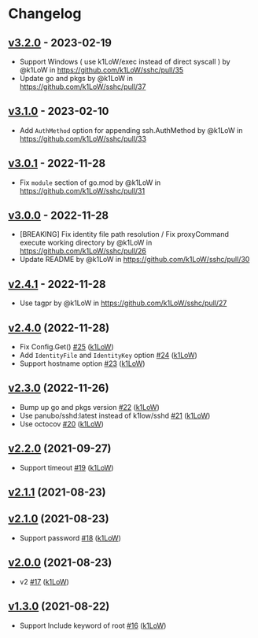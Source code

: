 # Changelog

## [v3.2.0](https://github.com/k1LoW/sshc/compare/v3.1.0...v3.2.0) - 2023-02-19
- Support Windows ( use k1LoW/exec instead of direct syscall ) by @k1LoW in https://github.com/k1LoW/sshc/pull/35
- Update go and pkgs by @k1LoW in https://github.com/k1LoW/sshc/pull/37

## [v3.1.0](https://github.com/k1LoW/sshc/compare/v3.0.1...v3.1.0) - 2023-02-10
- Add `AuthMethod` option for appending ssh.AuthMethod by @k1LoW in https://github.com/k1LoW/sshc/pull/33

## [v3.0.1](https://github.com/k1LoW/sshc/compare/v3.0.0...v3.0.1) - 2022-11-28
- Fix `module` section of go.mod  by @k1LoW in https://github.com/k1LoW/sshc/pull/31

## [v3.0.0](https://github.com/k1LoW/sshc/compare/v2.4.1...v3.0.0) - 2022-11-28
- [BREAKING] Fix identity file path resolution / Fix proxyCommand execute working directory by @k1LoW in https://github.com/k1LoW/sshc/pull/26
- Update README by @k1LoW in https://github.com/k1LoW/sshc/pull/30

## [v2.4.1](https://github.com/k1LoW/sshc/compare/v2.4.0...v2.4.1) - 2022-11-28
- Use tagpr by @k1LoW in https://github.com/k1LoW/sshc/pull/27

## [v2.4.0](https://github.com/k1LoW/sshc/compare/v2.3.0...v2.4.0) (2022-11-28)

* Fix Config.Get() [#25](https://github.com/k1LoW/sshc/pull/25) ([k1LoW](https://github.com/k1LoW))
* Add `IdentityFile` and `IdentityKey` option [#24](https://github.com/k1LoW/sshc/pull/24) ([k1LoW](https://github.com/k1LoW))
* Support hostname option [#23](https://github.com/k1LoW/sshc/pull/23) ([k1LoW](https://github.com/k1LoW))

## [v2.3.0](https://github.com/k1LoW/sshc/compare/v2.2.0...v2.3.0) (2022-11-26)

* Bump up go and pkgs version [#22](https://github.com/k1LoW/sshc/pull/22) ([k1LoW](https://github.com/k1LoW))
* Use panubo/sshd:latest instead of k1low/sshd [#21](https://github.com/k1LoW/sshc/pull/21) ([k1LoW](https://github.com/k1LoW))
* Use octocov [#20](https://github.com/k1LoW/sshc/pull/20) ([k1LoW](https://github.com/k1LoW))

## [v2.2.0](https://github.com/k1LoW/sshc/compare/v2.1.1...v2.2.0) (2021-09-27)

* Support timeout [#19](https://github.com/k1LoW/sshc/pull/19) ([k1LoW](https://github.com/k1LoW))

## [v2.1.1](https://github.com/k1LoW/sshc/compare/v2.1.0...v2.1.1) (2021-08-23)


## [v2.1.0](https://github.com/k1LoW/sshc/compare/v2.0.0...v2.1.0) (2021-08-23)

* Support password [#18](https://github.com/k1LoW/sshc/pull/18) ([k1LoW](https://github.com/k1LoW))

## [v2.0.0](https://github.com/k1LoW/sshc/compare/v1.3.0...v2.0.0) (2021-08-23)

* v2 [#17](https://github.com/k1LoW/sshc/pull/17) ([k1LoW](https://github.com/k1LoW))

## [v1.3.0](https://github.com/k1LoW/sshc/compare/v1.2.0...v1.3.0) (2021-08-22)

* Support Include keyword of root [#16](https://github.com/k1LoW/sshc/pull/16) ([k1LoW](https://github.com/k1LoW))
